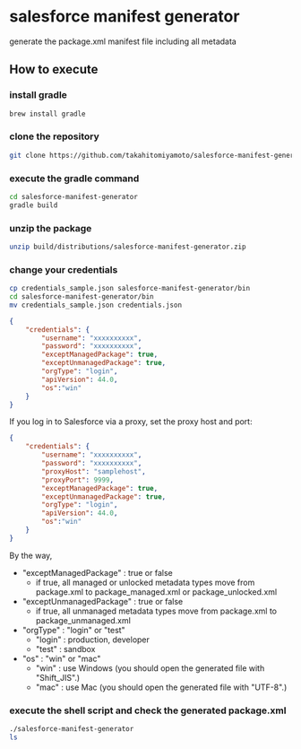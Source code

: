 # salesforce manifest generator
generate the package.xml manifest file including all metadata

## How to execute
### install gradle
```sh
brew install gradle
```

### clone the repository
```sh
git clone https://github.com/takahitomiyamoto/salesforce-manifest-generator.git
```

### execute the gradle command
```sh
cd salesforce-manifest-generator
gradle build
```

### unzip the package
```sh
unzip build/distributions/salesforce-manifest-generator.zip
```

### change your credentials
```sh
cp credentials_sample.json salesforce-manifest-generator/bin
cd salesforce-manifest-generator/bin
mv credentials_sample.json credentials.json
```

```json
{
    "credentials": {
        "username": "xxxxxxxxxx",
        "password": "xxxxxxxxxx",
        "exceptManagedPackage": true,
        "exceptUnmanagedPackage": true,
        "orgType": "login",
        "apiVersion": 44.0,
        "os":"win"
    }
}
```

If you log in to Salesforce via a proxy, set the proxy host and port:

```json
{
    "credentials": {
        "username": "xxxxxxxxxx",
        "password": "xxxxxxxxxx",
        "proxyHost": "samplehost",
        "proxyPort": 9999,
        "exceptManagedPackage": true,
        "exceptUnmanagedPackage": true,
        "orgType": "login",
        "apiVersion": 44.0,
        "os":"win"
    }
}
```

By the way,
- "exceptManagedPackage" : true or false
    - if true, all managed or unlocked metadata types move from package.xml to package_managed.xml or package_unlocked.xml
- "exceptUnmanagedPackage" : true or false
    - if true, all unmanaged metadata types move from package.xml to package_unmanaged.xml
- "orgType" : "login" or "test"
    - "login" : production, developer
    - "test" : sandbox
- "os" : "win" or "mac"
    - "win" : use Windows (you should open the generated file with "Shift_JIS".)
    - "mac" : use Mac (you should open the generated file with "UTF-8".)

### execute the shell script and check the generated package.xml
```sh
./salesforce-manifest-generator
ls
```